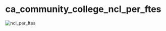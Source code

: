 # ca_community_college_ncl_per_ftes

![ncl_per_ftes](https://github.com/allanxwheeler/ca_community_college_ncl_per_ftes/blob/main/ncl_per_ftes.png)
